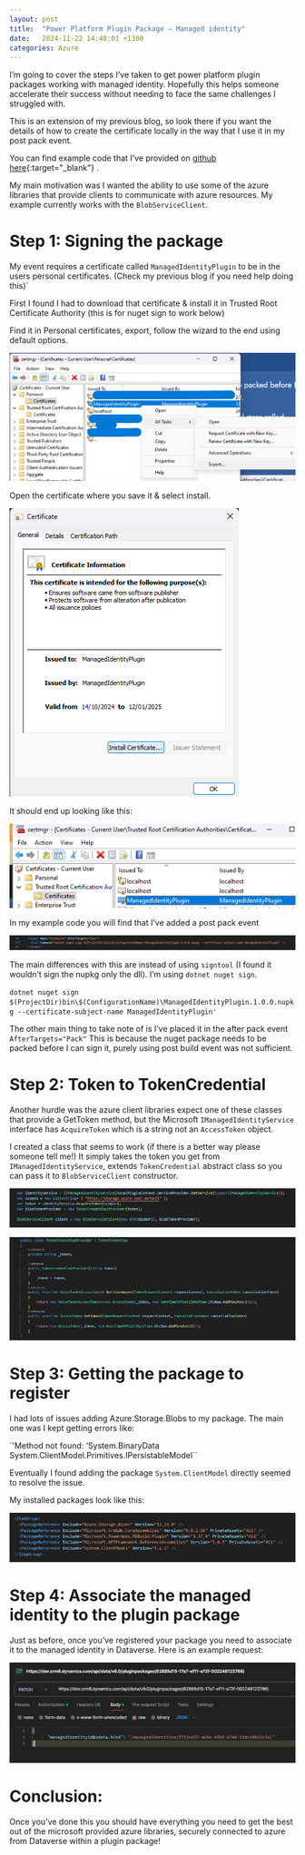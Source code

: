 ```yaml
---
layout: post
title:  "Power Platform Plugin Package – Managed identity"
date:   2024-11-22 14:48:01 +1300
categories: Azure
---
```


I’m going to cover the steps I’ve taken to get power platform plugin packages working with managed identity. Hopefully this helps someone accelerate their success without needing to face the same challenges I struggled with.

This is an extension of my previous blog, so look there if you want the details of how to create the certificate locally in the way that I use it in my post pack event.


You can find example code that I’ve provided on [github here](https://github.com/Cliveo/ManagedIdentityPlugin){:target="_blank"}
.

My main motivation was I wanted the ability to use some of the azure libraries that provide clients to communicate with azure resources. My example currently works with the `BlobServiceClient`.

# Step 1: Signing the package

My event requires a certificate called `ManagedIdentityPlugin` to be in the users personal certificates. (Check my previous blog if you need help doing this)`

First I found I had to download that certificate & install it in Trusted Root Certificate Authority (this is for nuget sign to work below)

Find it in Personal certificates, export, follow the wizard to the end using default options.

![here](/assets/plugin-package/1.png)

Open the certificate where you save it & select install.

![here](/assets/plugin-package/2.png)

It should end up looking like this:

![here](/assets/plugin-package/3.png)

In my example code you will find that I’ve added a post pack event

![here](/assets/plugin-package/4.png)

The main differences with this are instead of using `signtool` (I found it wouldn’t sign the nupkg only the dll). I’m using `dotnet nuget sign`.

`dotnet nuget sign $(ProjectDir)bin\$(ConfigurationName)\ManagedIdentityPlugin.1.0.0.nupkg --certificate-subject-name ManagedIdentityPlugin'`

The other main thing to take note of is I’ve placed it in the after pack event `AfterTargets="Pack"`
This is because the nuget package needs to be packed before I can sign it, purely using post build event was not sufficient.

# Step 2: Token to TokenCredential
Another hurdle was the azure client libraries expect one of these classes that provide a GetToken method, but the Microsoft `IManagedIdentityService` interface has `AcquireToken` which is a string not an `AccessToken` object.

I created a class that seems to work (if there is a better way please someone tell me!) It simply takes the token you get from `IManagedIdentityService`, extends `TokenCredential` abstract class so you can pass it to `BlobServiceClient` constructor.

![here](/assets/plugin-package/5.png)

![here](/assets/plugin-package/6.png)


# Step 3: Getting the package to register
I had lots of issues adding Azure.Storage.Blobs to my package. The main one was I kept getting errors like:

`'Method not found: ‘System.BinaryData System.ClientModel.Primitives.IPersistableModel``

Eventually I found adding the package `System.ClientModel` directly seemed to resolve the issue.

My installed packages look like this:

![here](/assets/plugin-package/7.png)

# Step 4: Associate the managed identity to the plugin package
Just as before, once you’ve registered your package you need to associate it to the managed identity in Dataverse. Here is an example request:

![here](/assets/plugin-package/8.png)

# Conclusion:
Once you’ve done this you should have everything you need to get the best out of the microsoft provided azure libraries, securely connected to azure from Dataverse within a plugin package!